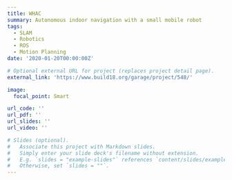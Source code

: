 ```yaml
---
title: WHAC
summary: Autonomous indoor navigation with a small mobile robot
tags:
  - SLAM
  - Robotics
  - ROS
  - Motion Planning
date: '2020-01-20T00:00:00Z'

# Optional external URL for project (replaces project detail page).
external_link: 'https://www.build18.org/garage/project/548/'

image:
  focal_point: Smart

url_code: ''
url_pdf: ''
url_slides: ''
url_video: ''

# Slides (optional).
#   Associate this project with Markdown slides.
#   Simply enter your slide deck's filename without extension.
#   E.g. `slides = "example-slides"` references `content/slides/example-slides.md`.
#   Otherwise, set `slides = ""`.
---
```


